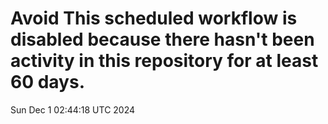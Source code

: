 # Avoid This scheduled workflow is disabled because there hasn't been activity in this repository for at least 60 days.
Sun Dec  1 02:44:18 UTC 2024
